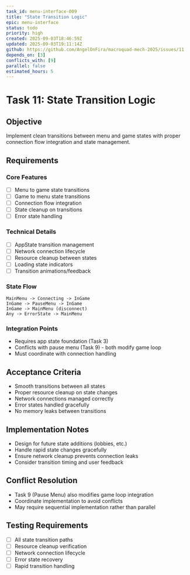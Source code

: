 ```yaml
---
task_id: menu-interface-009
title: "State Transition Logic"
epic: menu-interface
status: todo
priority: high
created: 2025-09-03T18:46:59Z
updated: 2025-09-03T19:11:14Z
github: https://github.com/AngelOnFira/macroquad-mech-2025/issues/11
depends_on: [3]
conflicts_with: [9]
parallel: false
estimated_hours: 5
---
```


# Task 11: State Transition Logic

## Objective
Implement clean transitions between menu and game states with proper connection flow integration and state management.

## Requirements

### Core Features
- [ ] Menu to game state transitions
- [ ] Game to menu state transitions
- [ ] Connection flow integration
- [ ] State cleanup on transitions
- [ ] Error state handling

### Technical Details
- [ ] AppState transition management
- [ ] Network connection lifecycle
- [ ] Resource cleanup between states
- [ ] Loading state indicators
- [ ] Transition animations/feedback

### State Flow
```
MainMenu -> Connecting -> InGame
InGame -> PauseMenu -> InGame
InGame -> MainMenu (disconnect)
Any -> ErrorState -> MainMenu
```

### Integration Points
- Requires app state foundation (Task 3)
- Conflicts with pause menu (Task 9) - both modify game loop
- Must coordinate with connection handling

## Acceptance Criteria
- Smooth transitions between all states
- Proper resource cleanup on state changes
- Network connections managed correctly
- Error states handled gracefully
- No memory leaks between transitions

## Implementation Notes
- Design for future state additions (lobbies, etc.)
- Handle rapid state changes gracefully
- Ensure network cleanup prevents connection leaks
- Consider transition timing and user feedback

## Conflict Resolution
- Task 9 (Pause Menu) also modifies game loop integration
- Coordinate implementation to avoid conflicts
- May require sequential implementation rather than parallel

## Testing Requirements
- [ ] All state transition paths
- [ ] Resource cleanup verification
- [ ] Network connection lifecycle
- [ ] Error state recovery
- [ ] Rapid transition handling